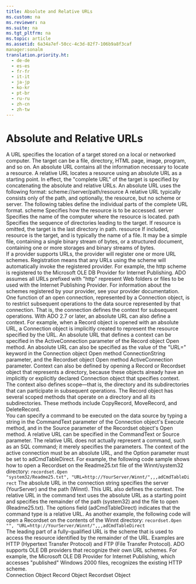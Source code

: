 ```yaml
---
title: Absolute and Relative URLs
ms.custom: na
ms.reviewer: na
ms.suite: na
ms.tgt_pltfrm: na
ms.topic: article
ms.assetid: 6a34a7ef-50cc-4c3d-82f7-106b9a8f3caf
manager:sonalm
translation.priority.ht: 
  - de-de
  - es-es
  - fr-fr
  - it-it
  - ja-jp
  - ko-kr
  - pt-br
  - ru-ru
  - zh-cn
  - zh-tw
---
```

# Absolute and Relative URLs
<?xml version="1.0" encoding="utf-8"?>
<developerReferenceWithoutSyntaxDocument xmlns="http://ddue.schemas.microsoft.com/authoring/2003/5" xmlns:xlink="http://www.w3.org/1999/xlink" xmlns:xsi="http://www.w3.org/2001/XMLSchema-instance" xsi:schemaLocation="http://ddue.schemas.microsoft.com/authoring/2003/5 http://dduestorage.blob.core.windows.net/ddueschema/developer.xsd">
  <introduction>
    <para>A URL specifies the location of a target stored on a local or networked computer. The target can be a file, directory, HTML page, image, program, and so on<legacyItalic>.</legacyItalic> </para>
    <para>An <legacyItalic>absolute URL</legacyItalic> contains all the information necessary to locate a resource.</para>
    <para>A <legacyItalic>relative URL</legacyItalic> locates a resource using an absolute URL as a starting point. In effect, the "complete URL" of the target is specified by concatenating the absolute and relative URLs. </para>
    <para>An <legacyItalic>absolute URL</legacyItalic> uses the following format: <legacyItalic>scheme://server/path/resource</legacyItalic></para>
    <para>A relative URL typically consists only of the <legacyItalic>path</legacyItalic>, and optionally, the <legacyItalic>resource</legacyItalic>, but no <legacyItalic>scheme</legacyItalic> or <legacyItalic>server</legacyItalic>. The following tables define the individual parts of the complete URL format.</para>
    <definitionTable>
      <definedTerm> <legacyItalic>scheme</legacyItalic> </definedTerm>
      <definition>
        <para>Specifies how the <legacyItalic>resource</legacyItalic> is to be accessed.</para>
      </definition>
      <definedTerm> <legacyItalic>server</legacyItalic> </definedTerm>
      <definition>
        <para>Specifies the name of the computer where the <legacyItalic>resource</legacyItalic> is located.</para>
      </definition>
      <definedTerm> <legacyItalic>path</legacyItalic> </definedTerm>
      <definition>
        <para>Specifies the sequence of directories leading to the target. If <legacyItalic>resource</legacyItalic> is omitted, the target is the last directory in <legacyItalic>path</legacyItalic>.</para>
      </definition>
      <definedTerm> <legacyItalic>resource</legacyItalic> </definedTerm>
      <definition>
        <para>If included, <legacyItalic>resource</legacyItalic> is the target, and is typically the name of a file. It may be a <legacyItalic>simple file,</legacyItalic> containing a single binary stream of bytes, or a <legacyItalic>structured document,</legacyItalic> containing one or more storages and binary streams of bytes.</para>
      </definition>
    </definitionTable>
  </introduction>
  <section>
    <title>URL Scheme Registration</title>
    <content>
      <para>If a provider supports URLs, the provider will register one or more URL schemes. Registration means that any URLs using the scheme will automatically invoke the registered provider. For example, the <legacyItalic>http</legacyItalic> scheme is registered to the <legacyLink xlink:href="66a208d9-b580-4655-a41e-1d36e5b5bfca">Microsoft OLE DB Provider for Internet Publishing</legacyLink>. ADO assumes all URLs prefixed with "http" represent Web folders or files to be used with the Internet Publishing Provider. For information about the schemes registered by your provider, see your provider documentation.</para>
    </content>
  </section>
  <section>
    <title>Defining Context with a URL</title>
    <content>
      <para>One function of an open connection, represented by a <legacyLink xlink:href="ef6b1824-5b12-43db-89d7-8f3d13896d4d">Connection</legacyLink> object, is to restrict subsequent operations to the data source represented by that connection. That is, the connection defines the context for subsequent operations.</para>
      <para>With ADO 2.7 or later, an absolute URL can also define a context. For example, when a <legacyLink xlink:href="db83ed2c-a8e3-460c-8682-64667e4d5d01">Record</legacyLink> object is opened with an absolute URL, a <unmanagedCodeEntityReference>Connection</unmanagedCodeEntityReference> object is implicitly created to represent the resource specified by the URL.</para>
      <para>An absolute URL that defines a context can be specified in the <parameterReference>ActiveConnection</parameterReference> parameter of the <unmanagedCodeEntityReference>Record</unmanagedCodeEntityReference> object <legacyLink xlink:href="ab79a623-88a9-40b6-a017-a658bf19b778">Open</legacyLink> method. An absolute URL can also be specified as the value of the "URL<legacyBold>=</legacyBold>" keyword in the <unmanagedCodeEntityReference>Connection</unmanagedCodeEntityReference> object <legacyLink xlink:href="663defab-5545-4973-9036-24d5882c9737">Open</legacyLink> method <parameterReference>ConnectionString</parameterReference> parameter, and the <legacyLink xlink:href="ede1415f-c3df-4cc5-a05b-2576b2b84b60">Recordset</legacyLink> object <legacyLink xlink:href="3236749c-4b71-4235-89e2-ccdfaaa9319d">Open</legacyLink> method <legacyItalic>ActiveConnection</legacyItalic> parameter.</para>
      <para>Context can also be defined by opening a <unmanagedCodeEntityReference>Record</unmanagedCodeEntityReference> or <unmanagedCodeEntityReference>Recordset</unmanagedCodeEntityReference> object that represents a directory, because these objects already have an implicitly or explicitly declared <unmanagedCodeEntityReference>Connection</unmanagedCodeEntityReference> object that specifies context.</para>
    </content>
  </section>
  <section>
    <title>Scoped Operations</title>
    <content>
      <para>The context also defines scope—that is, the directory and its subdirectories that can participate in subsequent operations. The <unmanagedCodeEntityReference>Record</unmanagedCodeEntityReference> object has several scoped methods that operate on a directory and all its subdirectories. These methods include <legacyLink xlink:href="b9bcf272-3c74-479f-95dd-0229a32e98fc">CopyRecord</legacyLink>, <legacyLink xlink:href="6d2807b0-b861-4583-bcaf-fb0b82e0f2d0">MoveRecord</legacyLink>, and <legacyLink xlink:href="2726498c-dbd8-4266-983b-ae7d62c39142">DeleteRecord</legacyLink>.</para>
    </content>
  </section>
  <section>
    <title>Relative URLs as Command Text</title>
    <content>
      <para>You can specify a command to be executed on the data source by typing a string in the <legacyItalic>CommandText</legacyItalic> parameter of the <legacyBold>Connection</legacyBold> object's <legacyLink xlink:href="03c69320-96b2-4d85-8d49-a13b13e31578">Execute</legacyLink> method, and in the <parameterReference>Source</parameterReference> parameter of the <unmanagedCodeEntityReference>Recordset</unmanagedCodeEntityReference> object's <legacyLink xlink:href="3236749c-4b71-4235-89e2-ccdfaaa9319d">Open</legacyLink> method.</para>
      <para>A relative URL can be specified in the <parameterReference>CommandText</parameterReference> or <parameterReference>Source</parameterReference> parameter. The relative URL does not actually represent a command, such as an SQL command; it merely specifies the parameters. The context of the active connection must be an absolute URL, and the <parameterReference>Option</parameterReference> parameter must be set to <legacyBold>adCmdTableDirect</legacyBold>.</para>
      <para>For example, the following code sample shows how to open a <unmanagedCodeEntityReference>Recordset</unmanagedCodeEntityReference> on the Readme25.txt file of the Winnt/system32 directory:</para>
      <code>recordset.Open "system32/Readme25.txt", "URL=http://YourServer/Winnt/",,,adCmdTableDirect</code>
      <para>The absolute URL in the connection string specifies the server (<codeInline>YourServer</codeInline>) and the path (<codeInline>Winnt</codeInline>). This URL also defines the context.</para>
      <para>The relative URL in the command text uses the absolute URL as a starting point and specifies the remainder of the path (<codeInline>system32</codeInline>) and the file to open (<codeInline>Readme25.txt</codeInline>).</para>
      <para>The options field (<codeInline>adCmdTableDirect</codeInline>) indicates that the command type is a relative URL.</para>
      <para>As another example, the following code will open a <unmanagedCodeEntityReference>Recordset</unmanagedCodeEntityReference> on the contents of the <codeInline>Winnt</codeInline> directory:</para>
      <code>recordset.Open "", "URL=http://YourServer/Winnt/",,,adCmdTableDirect</code>
    </content>
  </section>
  <section>
    <title>OLE DB Provider-Supplied URL Schemes</title>
    <content>
      <para>The leading part of a fully-qualified URL is the <newTerm>scheme</newTerm> that is used to access the resource identified by the remainder of the URL. Examples are HTTP (Hypertext Transfer Protocol) and FTP (File Transfer Protocol).</para>
      <para>ADO supports OLE DB providers that recognize their own URL schemes. For example, the <legacyLink xlink:href="66a208d9-b580-4655-a41e-1d36e5b5bfca">Microsoft OLE DB Provider for Internet Publishing</legacyLink><legacyItalic>,</legacyItalic> which accesses "published" Windows 2000 files, recognizes the existing HTTP scheme.</para>
    </content>
  </section>
  <relatedTopics>
<link xlink:href="ef6b1824-5b12-43db-89d7-8f3d13896d4d">Connection Object</link>
<link xlink:href="db83ed2c-a8e3-460c-8682-64667e4d5d01">Record Object</link>
<link xlink:href="ede1415f-c3df-4cc5-a05b-2576b2b84b60">Recordset Object</link>
</relatedTopics>
</developerReferenceWithoutSyntaxDocument>